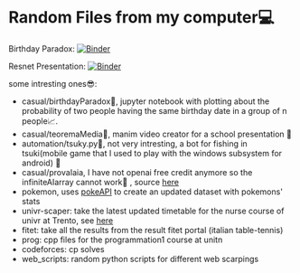 # Random Files from my computer:computer:

Birthday Paradox:
[![Binder](https://mybinder.org/badge_logo.svg)](https://mybinder.org/v2/gh/SamueleFacenda/Python-Scripts/HEAD?labpath=casual%2FbirthdayParadox.ipynb)

Resnet Presentation:
[![Binder](https://mybinder.org/badge_logo.svg)](https://mybinder.org/v2/gh/SamueleFacenda/Python-Scripts/HEAD?labpath=casual%2Ftpsit-resnet.ipynb)


some intresting ones:sunglasses::
* casual/birthdayParadox:moyai:, jupyter notebook with plotting about the probability of two people having the same birthday date in a group of n people:chart_with_upwards_trend:.
* casual/teoremaMedia:memo:, manim video creator for a school presentation	:robot:
* automation/tsuky.py:rabbit:, not very intresting, a bot for fishing in tsuki(mobile game that I used to play with the windows subsystem for android)	:rabbit2:
* casual/provaIaia, I have not openai free credit anymore so the infiniteAIarray cannot work:money_with_wings:	, source [here](https://github.com/ianb/infinite-ai-array)
* pokemon, uses [pokeAPI](https://github.com/PokeAPI/pokeapi) to create an updated dataset with pokemons' stats
* univr-scaper: take the latest updated timetable for the nurse course of univr at Trento, see [here](https://pastapizza.altervista.org/univr/renderer.php)
* fitet: take all the results from the result fitet portal (italian table-tennis)
* prog: cpp files for the programmation1 course at unitn
* codeforces: cp solves
* web_scripts: random python scripts for different web scarpings
